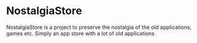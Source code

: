 # NostalgiaStore
NostalgiaStore is a project to preserve the nostalgia of the old applications, games etc. Simply an app store with a lot of old applications
